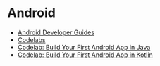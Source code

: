 # Android

* [Android Developer Guides](https://developer.android.com/guide/)
* [Codelabs](https://codelabs.developers.google.com/)
* [Codelab: Build Your First Android App in Java](https://codelabs.developers.google.com/codelabs/build-your-first-android-app/index.html#0)
* [Codelab: Build Your First Android App in Kotlin](https://codelabs.developers.google.com/codelabs/build-your-first-android-app-kotlin/index.html#0)